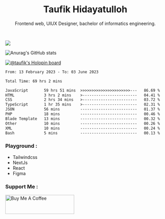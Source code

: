 
<h1 align="center">
  <b>Taufik Hidayatulloh</b>
</h1>
<p align="center">
   Frontend web, UIUX Designer, bachelor of informatics engineering.
 </p>
<br/>


![](https://komarev.com/ghpvc/?username=Taufik-H&color=red)

![Anurag's GitHub stats](https://github-readme-stats.vercel.app/api?username=Taufik-H&show_icons=true&theme=dracula&border_radius=5)



[![@taufik's Holopin board](https://holopin.me/taufik)](https://holopin.io/@taufik)

<!--START_SECTION:waka-->

```txt
From: 13 February 2023 - To: 03 June 2023

Total Time: 69 hrs 2 mins

JavaScript       59 hrs 51 mins  >>>>>>>>>>>>>>>>>>>>>>---   86.69 %
HTML             3 hrs 2 mins    >------------------------   04.41 %
CSS              2 hrs 34 mins   >------------------------   03.72 %
TypeScript       1 hr 35 mins    >------------------------   02.31 %
JSON             56 mins         -------------------------   01.37 %
PHP              18 mins         -------------------------   00.46 %
Blade Template   13 mins         -------------------------   00.32 %
Other            10 mins         -------------------------   00.26 %
XML              10 mins         -------------------------   00.24 %
Bash             5 mins          -------------------------   00.13 %
```

<!--END_SECTION:waka-->
### Playground :
- Tailwindcss
- NextJs
- React
- Figma

### Support Me :
<a href="https://www.buymeacoffee.com/opik" target="_blank"><img src="https://cdn.buymeacoffee.com/buttons/v2/default-yellow.png" alt="Buy Me A Coffee" style="height: 60px !important;width: 217px !important;" ></a>
